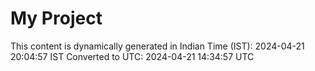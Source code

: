 # My Project

This content is dynamically generated in Indian Time (IST): 2024-04-21 20:04:57 IST
Converted to UTC: 2024-04-21 14:34:57 UTC
